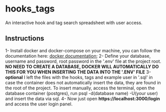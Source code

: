 # hooks_tags
An interactive hook and tag search spreadsheet with user access.

## Instructions 

1- Install docker and docker-compose on your machine, you can follow the documentation here: [docker documentation](https://docs.docker.com/);
2- Define your database, username and password, root password in the '.env' file at the project root. **NO NEED TO CREATE A DATABASE, DOCKER WILL AUTOMATICALLY DO THIS FOR YOU WHEN INSERTING THE DATA INTO THE '.ENV' FILE**
3- **optional** I left the files with the hooks, tags and example user in '.sql' in case the container does not automatically insert the data, they are found in the root of the project. To insert manually, access the terminal, open the database container (postgres), run psql -d(database name) -U(your user) and insert the data via sql.
4- Now just open **https://localhost:3000/login** and access the user login panel.
